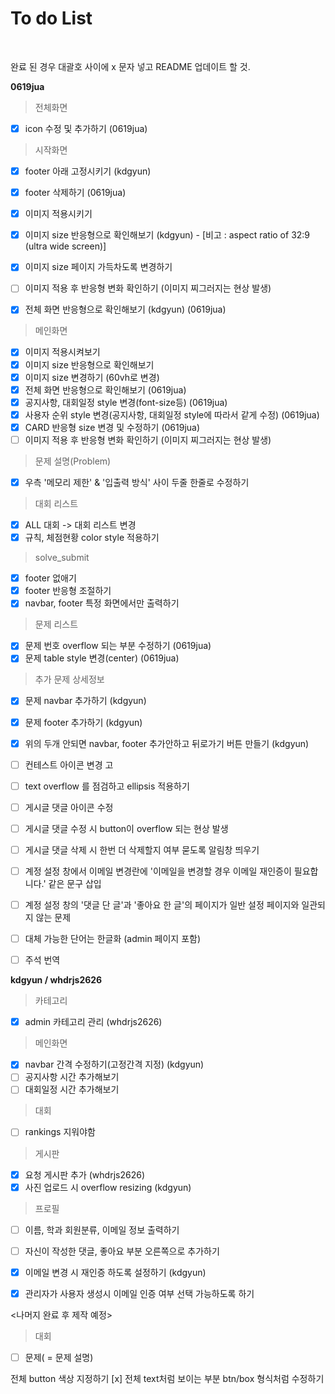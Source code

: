 <h1>To do List</h1>

<br />

완료 된 경우 대괄호 사이에 x 문자 넣고 README 업데이트 할 것.   


**0619jua**
> 전체화면
- [x] icon 수정 및 추가하기   (0619jua)  

> 시작화면   

- [x] footer 아래 고정시키기 (kdgyun)   
- [x] footer 삭제하기 (0619jua)   
- [x] 이미지 적용시키기   
- [x] 이미지 size 반응형으로 확인해보기 (kdgyun) - [비고 : aspect ratio of 32:9 (ultra wide screen)]   
- [x] 이미지 size 페이지 가득차도록 변경하기   
- [ ] 이미지 적용 후 반응형 변화 확인하기   (이미지 찌그러지는 현상 발생)
- [x] 전체 화면 반응형으로 확인해보기 (kdgyun) (0619jua) 


> 메인화면   

- [x] 이미지 적용시켜보기
- [x] 이미지 size 반응형으로 확인해보기
- [x] 이미지 size 변경하기 (60vh로 변경)
- [x] 전체 화면 반응형으로 확인해보기 (0619jua) 
- [x] 공지사항, 대회일정 style 변경(font-size등)  (0619jua) 
- [x] 사용자 순위 style 변경(공지사항, 대회일정 style에 따라서 같게 수정) (0619jua) 
- [x] CARD 반응형 size 변경 및 수정하기 (0619jua) 
- [ ] 이미지 적용 후 반응형 변화 확인하기 (이미지 찌그러지는 현상 발생)

> 문제 설명(Problem)   

- [x] 우측 '메모리 제한' & '입출력 방식' 사이 두줄 한줄로 수정하기  

> 대회 리스트   

- [x] ALL 대회 -> 대회 리스트 변경
- [x] 규칙, 체점현황 color style 적용하기

> solve_submit   

- [x] footer 없애기   
- [x] footer 반응형 조절하기
- [x] navbar, footer 특정 화면에서만 출력하기

> 문제 리스트   

- [x] 문제 번호 overflow 되는 부분 수정하기 (0619jua) 
- [x] 문제 table style 변경(center) (0619jua) 

>추가
> 문제 상세정보
- [x] 문제 navbar 추가하기 (kdgyun)
- [x] 문제 footer 추가하기 (kdgyun)
- [x] 위의 두개 안되면 navbar, footer 추가안하고 뒤로가기 버튼 만들기 (kdgyun)

- [ ] 컨테스트 아이콘 변경 고
- [ ] text overflow 를 점검하고 ellipsis 적용하기
- [ ] 게시글 댓글 아이콘 수정
- [ ] 게시글 댓글 수정 시 button이 overflow 되는 현상 발생
- [ ] 게시글 댓글 삭제 시 한번 더 삭제할지 여부 묻도록 알림창 띄우기
- [ ] 계정 설정 창에서 이메일 변경란에 '이메일을 변경할 경우 이메일 재인증이 필요합니다.' 같은 문구 삽입
- [ ] 계정 설정 창의 '댓글 단 글'과 '좋아요 한 글'의 페이지가 일반 설정 페이지와 일관되지 않는 문제
- [ ] 대체 가능한 단어는 한글화 (admin 페이지 포함)
- [ ] 주석 번역

**kdgyun / whdrjs2626**

> 카테고리   

- [x] admin 카테고리 관리 (whdrjs2626)

> 메인화면   

- [x] navbar 간격 수정하기(고정간격 지정) (kdgyun)  
- [ ] 공지사항 시간 추가해보기 
- [ ] 대회일정 시간 추가해보기 

> 대회   
- [ ] rankings 지워야함

> 게시판   

- [x] 요청 게시판 추가 (whdrjs2626)
- [x] 사진 업로드 시 overflow resizing (kdgyun)

> 프로필   

- [ ] 이름, 학과 회원분류, 이메일 정보 출력하기
- [ ] 자신이 작성한 댓글, 좋아요 부분 오른쪽으로 추가하기
- [x] 이메일 변경 시 재인증 하도록 설정하기 (kdgyun)    
- [x] 관리자가 사용자 생성시 이메일 인증 여부 선택 가능하도록 하기




<나머지 완료 후 제작 예정> 
>대회
- [ ] 문제( = 문제 설명)   

전체 button 색상 지정하기
[x] 전체 text처럼 보이는 부분 btn/box 형식처럼 수정하기
